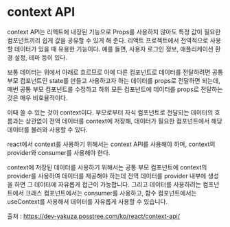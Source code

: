 

# context API

context API는 리액트에 내장된 기능으로 Props를 사용하지 않아도 특정 값이 필요한 컴포넌트끼리 쉽게 값을 공유할 수 있게 해 준다. 리액트 프로젝트에서 전역적으로 사용할 데이터가 있을 때 유용한 기능이다. 예를 들면, 사용자 로그인 정보, 애플리케이션 환경 설정, 테마 등이 있다. 

보통 데이터는 위에서 아래로 흐르므로 아예 다른 컴포넌트로 데이터를 전달하려면 공통 부모 컴포넌트인 state를 만들고 사용하고자 하는 데이터를 props로 전달하면 되는데, 매번 공통 부모 컴포넌트를 수정하고 하위 모든 컴포넌트에 데이터를 props로 전달하는 것은 매우 비효율적이다. 

이때 쓸 수 있는 것이 context이다. 부모로부터 자식 컴포넌트로 전달되는 데이터의 흐름과는 상관없이 전역 데이터를 context에 저장해, 데이터가 필요한 컴포넌트에서 해당 데이터를 불러와 사용할 수 있다. 

react에서 context를 사용하기 위해서는 context API를 사용해야 하며, context의 provider와 consumer를 사용해야 한다.

context에 저장된 데이터를 사용하기 위해서는 공통 부모 컴포넌트에 context의 provider를 사용하여 데이터를 제공해야 하는데 전역 데이터를 provider 내부에 생성을 하면 그 데이터에 자유롭게 접근이 가능합니다. 그리고  데이터를 사용하려는 컴포넌트에서 크래스 컴포넌트에서는 consumer를 사용하고, 함수 컴포넌트에서는 useContext를 사용해서 데이터를 자유롭게 사용할 수 있습니다.

출처 : https://dev-yakuza.posstree.com/ko/react/context-api/